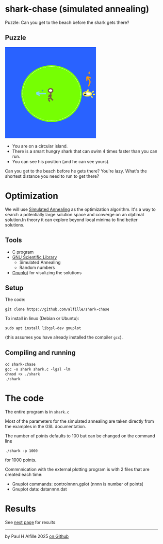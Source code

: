 # shark-chase (simulated annealing)
Puzzle: Can you get to the beach before the shark gets there? 

## Puzzle

![picture](picture.png)

* You are on a circular island.
* There is a smart hungry shark that can swim 4 times faster than you can run. 
* You can see his position (and he can see yours).

Can you get to the beach before he gets there?
You're lazy. What's the shortest distance you need to run to get there?

# Optimization

We will use [Simulated Annealing](https://en.wikipedia.org/wiki/Simulated_annealing) as the optimization algorithm. It's a way to search a potentially large solution space and converge on an olptimal solution.In theory it can explore beyond local minima to find better solutions.

## Tools

* C program
* [GNU Scientific Library](https://www.gnu.org/software/gsl/doc/html/siman.html)
  * Simulated Annealing
  * Random numbers
* [Gnuplot](http://gnuplot.info/) for visulizing the solutions

## Setup
The code:

`git clone https://github.com/alfille/shark-chase`

To install in linux (Debian or Ubuntu):

`sudo apt install libgsl-dev gnuplot`

(this assumes you have already installed the compiler `gcc`).

## Compiling and running
    cd shark-chase
    gcc -o shark shark.c -lgsl -lm
    chmod +x ./shark
    ./shark

# The code

The entire program is in `shark.c`

Most of the parameters for the simulated annealing are taken directly from the examples in the GSL documentation.

The number of points defaults to 100 but can be changed on the command line 

`./shark -p 1000`

for 1000 points.

Commnnication with the external plotting program is with 2 files that are created each time:

* Gnuplot commands: controlnnnn.gplot (nnnn is number of points)
* Gnuplot data: datannnn.dat

# Results

See [next page](README5.md) for results

-----------
by Paul H Alfille 2025
[on Github](https://github.com/alfille/shark-chase)

